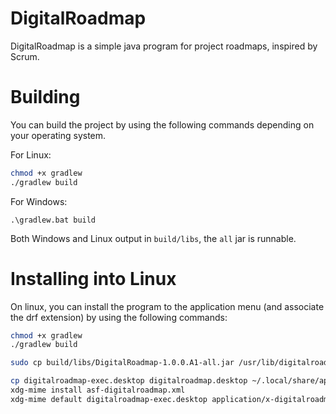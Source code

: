 # DigitalRoadmap 
DigitalRoadmap is a simple java program for project roadmaps, inspired by Scrum.

# Building
You can build the project by using the following commands depending on your operating system.

For Linux:

```bash
chmod +x gradlew
./gradlew build
```

For Windows:

```batch
.\gradlew.bat build
```

Both Windows and Linux output in `build/libs`, the `all` jar is runnable.

# Installing into Linux
On linux, you can install the program to the application menu (and associate the drf extension) by using the following commands:

```bash
chmod +x gradlew
./gradlew build

sudo cp build/libs/DigitalRoadmap-1.0.0.A1-all.jar /usr/lib/digitalroadmap.jar

cp digitalroadmap-exec.desktop digitalroadmap.desktop ~/.local/share/applications
xdg-mime install asf-digitalroadmap.xml
xdg-mime default digitalroadmap-exec.desktop application/x-digitalroadmap
```
